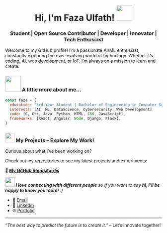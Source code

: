 <h1 align="center">Hi, I'm Faza Ulfath! <img src="https://media.giphy.com/media/mGcNjsfWAjY5AEZNw6/giphy.gif" width="50"></h2>
<h3 align="center">Student | Open Source Contributor | Developer | Innovator | Tech Enthusiast</h3>

Welcome to my GitHub profile! I’m a passionate AI/ML enthusiast, constantly exploring the ever-evolving world of technology. Whether it’s coding, AI, web development, or IoT, I’m always on a mission to learn and create.

### <img src="https://media.giphy.com/media/VgCDAzcKvsR6OM0uWg/giphy.gif" width="50"> A little more about me... 

```javascript
const faza = {
  education: "3rd-Year Student | Bachelor of Engineering in Computer Science & Engineering (AI/ML)",
  interests: [AI, ML, DataScience, Cybersecurity, Web Development]
  code: [C, C++, Java, Python, HTML, CSS, JavaScript],
  frameworks: [React, Angular, Node, Django, Flask],
}
```

### <img src="https://media.giphy.com/media/WUlplcMpOCEmTGBtBW/giphy.gif" width="30"> My Projects – Explore My Work!

Curious about what I’ve been working on?

Check out my repositories to see my latest projects and experiments:

**🔗 [My GitHub Repositories](https://github.com/fazaulfath?tab=repositories)**

<img src="https://media.giphy.com/media/fYSnHlufseco8Fh93Z/giphy.gif" width="30"> <em><b>I love connecting with different people</b> so if you want to say <b>hi, I'll be happy to know you more!</b> :)</em>


- 📧 [Email](mailto:fazaulfath17@gmail.com)
- 💼 [Linkedin](https://linkedin.com/in/faza-ulfath-045033230)
- 🌐 [Portfolio](https://fazaulfath.netlify.app/)

---

*“The best way to predict the future is to create it.”* – Let’s innovate together!

